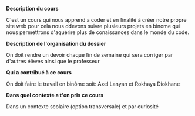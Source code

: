 **Description du cours**

C'est un cours qui nous apprend a coder et en finalité à créer notre propre site web pour cela nous ddevons suivre plusieurs projets en binome qui nous permettrons d'aquérire plus de conaissances dans le monde du code.

**Description de l'organisation du dossier**

On doit rendre un devoir chaque fin de semaine qui sera corriger par d'autres élèves ainsi que le professeur

**Qui a contribué à ce cours**

On doit faire le travail en binôme soit: Axel Lanyan et Rokhaya Diokhane

**Dans quel contexte a t'on pris ce cours**

Dans un contexte scolaire (option transversale) et par curiosité
